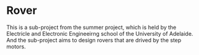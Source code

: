 # Rover
This is a sub-project from the summer project, which is held by the Electricle and Electronic Engineeirng school of the University of Adelaide. And the sub-project aims to design rovers that are drived by the step motors.
